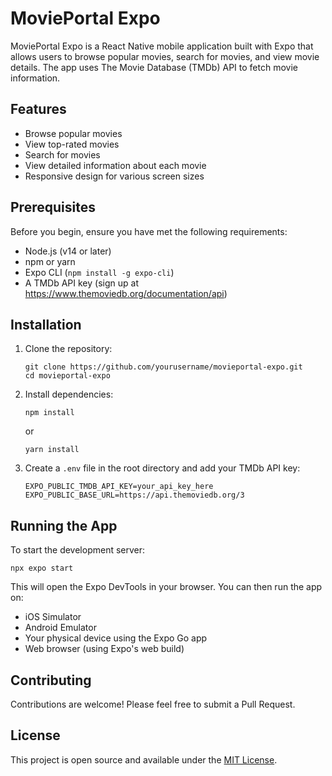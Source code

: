 # MoviePortal Expo

MoviePortal Expo is a React Native mobile application built with Expo that allows users to browse popular movies, search for movies, and view movie details. The app uses The Movie Database (TMDb) API to fetch movie information.

## Features

- Browse popular movies
- View top-rated movies
- Search for movies
- View detailed information about each movie
- Responsive design for various screen sizes

## Prerequisites

Before you begin, ensure you have met the following requirements:

- Node.js (v14 or later)
- npm or yarn
- Expo CLI (`npm install -g expo-cli`)
- A TMDb API key (sign up at https://www.themoviedb.org/documentation/api)

## Installation

1. Clone the repository:

   ```
   git clone https://github.com/yourusername/movieportal-expo.git
   cd movieportal-expo
   ```

2. Install dependencies:

   ```
   npm install
   ```

   or

   ```
   yarn install
   ```

3. Create a `.env` file in the root directory and add your TMDb API key:
   ```
   EXPO_PUBLIC_TMDB_API_KEY=your_api_key_here
   EXPO_PUBLIC_BASE_URL=https://api.themoviedb.org/3
   ```

## Running the App

To start the development server:

```
npx expo start
```

This will open the Expo DevTools in your browser. You can then run the app on:

- iOS Simulator
- Android Emulator
- Your physical device using the Expo Go app
- Web browser (using Expo's web build)

## Contributing

Contributions are welcome! Please feel free to submit a Pull Request.

## License

This project is open source and available under the [MIT License](LICENSE).
